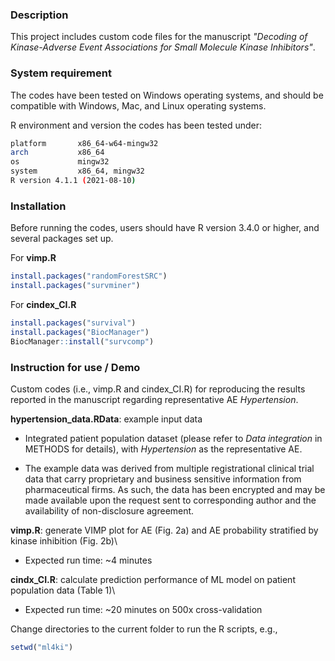 

### Description
This project includes custom code files for the manuscript *"Decoding of Kinase-Adverse Event Associations for Small Molecule Kinase Inhibitors"*. 


### System requirement
The codes have been tested on Windows operating systems, and should be compatible with Windows, Mac, and Linux operating systems.

R environment and version the codes has been tested under:
```bash
platform       x86_64-w64-mingw32          
arch           x86_64                      
os             mingw32                     
system         x86_64, mingw32             
R version 4.1.1 (2021-08-10)
```

### Installation 
Before running the codes, users should have R version 3.4.0 or higher, and several packages set up.

For **vimp.R** 

```r
install.packages("randomForestSRC")
install.packages("survminer")
```
For **cindex_CI.R** 

```r
install.packages("survival")
install.packages("BiocManager")
BiocManager::install("survcomp")
```

### Instruction for use / Demo
Custom codes (i.e., vimp.R and cindex_CI.R) for reproducing the results reported in the manuscript regarding representative AE *Hypertension*. 

**hypertension_data.RData**: example input data

  * Integrated patient population dataset (please refer to *Data integration* in METHODS for details), with *Hypertension* as the representative AE.
  + The example data was derived from multiple registrational clinical trial data that carry proprietary and business sensitive information from pharmaceutical firms. As such, the data has been encrypted and may be made available upon the request sent to corresponding author and the availability of non-disclosure agreement.


**vimp.R**: generate VIMP plot for AE (Fig. 2a) and AE probability stratified by kinase inhibition (Fig. 2b)\
- Expected run time: ~4 minutes

**cindx_CI.R**: calculate prediction performance of ML model on patient population data (Table 1)\
- Expected run time:  ~20 minutes on 500x cross-validation

Change directories to the current folder to run the R scripts, e.g.,

```r
setwd("ml4ki")
```
